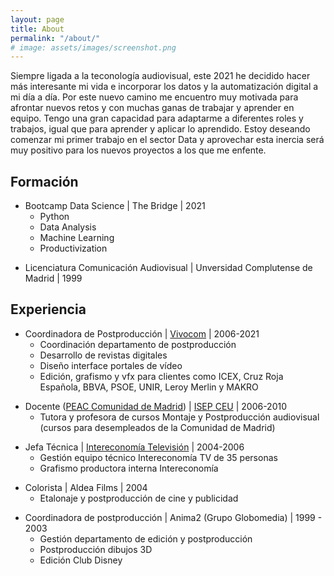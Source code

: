 ```yaml
---
layout: page
title: About
permalink: "/about/"
# image: assets/images/screenshot.png
---
```


Siempre ligada a la teconología audiovisual, este 2021 he decidido hacer más interesante mi vida e incorporar los datos y la automatización digital a mi día a día. Por este nuevo camino me encuentro muy motivada para afrontar nuevos retos y con muchas ganas de trabajar y aprender en equipo. Tengo una gran capacidad para adaptarme a diferentes roles y trabajos, igual que para aprender y aplicar lo aprendido. Estoy deseando comenzar mi primer trabajo en el sector Data y aprovechar esta inercia será muy positivo para los nuevos proyectos a los que me enfente.


## Formación
- Bootcamp Data Science \| The Bridge \| 2021
    - Python
    - Data Analysis
    - Machine Learning
    - Productivization
<p></p>

- Licenciatura Comunicación Audiovisual \| Unversidad Complutense de Madrid \| 1999



## Experiencia

- Coordinadora de Postproducción \| [Vivocom](https://vivocom.eu/) \| 2006-2021
    - Coordinación departamento de postproducción
    - Desarrollo de revistas digitales
    - Diseño interface portales de vídeo
    - Edición, grafismo y vfx para clientes como ICEX, Cruz Roja Española, BBVA, PSOE, UNIR, Leroy Merlin y MAKRO
<p></p>

- Docente ([PEAC Comunidad de Madrid](https://www.comunidad.madrid/servicios/empleo/acreditacion-competencias-profesionales)) \| [ISEP CEU](https://www.isepceu.es/) \| 2006-2010
    - Tutora y profesora de cursos Montaje y Postproducción audiovisual (cursos para desempleados de la Comunidad de Madrid)
<p></p> 

- Jefa Técnica \| [Intereconomía Televisión](https://eltorotv.com/) \| 2004-2006
    - Gestión equipo técnico Intereconomía TV de 35 personas
    - Grafismo productora interna Intereconomía
<p></p>

- Colorista \| Aldea Films \| 2004
    - Etalonaje y postproducción de cine y publicidad
<p></p>

- Coordinadora de postproducción \| Anima2 (Grupo Globomedia) \| 1999 - 2003
    - Gestión departamento de edición y postproducción
    - Postproducción dibujos 3D
    - Edición Club Disney



